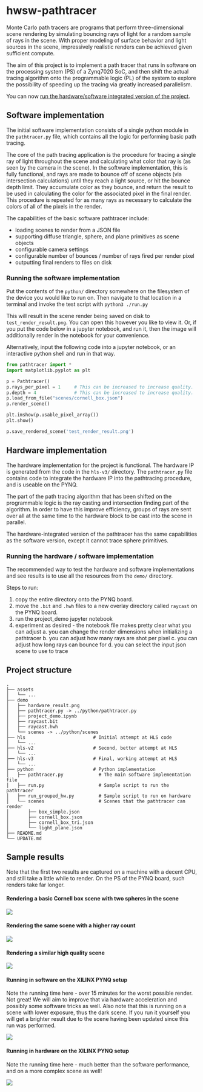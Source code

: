 # hwsw-pathtracer

Monte Carlo path tracers are programs that perform three-dimensional scene
rendering by simulating bouncing rays of light for a random sample of rays in the
scene. With proper modeling of surface behavior and light sources in the scene,
impressively realistic renders can be achieved given sufficient compute.

The aim of this project is to implement a path tracer that runs in software on the
processing system (PS) of a Zynq7020 SoC, and then shift the actual tracing
algorithm onto the programmable logic (PL) of the system to explore the possibility
of speeding up the tracing via greatly increased parallelism.

You can now [run the hardware/software integrated version of the project](#running-the-hardware--software-implementation).

## Software implementation

The initial software implementation consists of a single python module in the
`pathtracer.py` file, which contains all the logic for performing basic
path tracing.

The core of the path tracing application is the procedure for tracing a single ray
of light throughout the scene and calculating what color that ray is (as seen by
the camera in the scene). In the software implementation, this is fully functional,
and rays are made to bounce off of scene objects (via intersection calculations)
until they reach a light source, or hit the bounce depth limit. They accumulate
color as they bounce, and return the result to be used in calculating the color
for the associated pixel in the final render. This procedure is repeated for as
many rays as necessary to calculate the colors of all of the pixels in the render.

The capabilities of the basic software pathtracer include:
- loading scenes to render from a JSON file
- supporting diffuse triangle, sphere, and plane primitives as scene objects
- configurable camera settings
- configurable number of bounces / number of rays fired per render pixel
- outputting final renders to files on disk

### Running the software implementation

Put the contents of the `python/` directory somewhere on
the filesystem of the device you would like to run on.
Then navigate to that location in a terminal and invoke
the test script with `python3 ./run.py`

This will result in the scene render being saved on disk to
`test_render_result.png`. You can open this however you like to view it.
Or, if you put the code below in a jupyter notebook, and run it, then
the image will additionally render in the notebook for your convenience.

Alternatively, input the following code into a jupyter notebook,
or an interactive python shell and run in that way.

```python
from pathtracer import *
import matplotlib.pyplot as plt

p = Pathtracer()
p.rays_per_pixel = 1     # This can be increased to increase quality.
p.depth = 4              # This can be increased to increase quality.
p.load_from_file("scenes/cornell_box.json")
p.render_scene()

plt.imshow(p.usable_pixel_array())
plt.show()

p.save_rendered_scene('test_render_result.png')
```

## Hardware implementation

The hardware implementation for the project is functional. The hardware IP
is generated from the code in the `hls-v3/` directory. The
`pathtracer.py` file contains code to integrate the hardware IP into
the pathtracing procedure, and is useable on the PYNQ.

The part of the path tracing algorithm that has been shifted on the programmable
logic is the ray casting and intersection finding part of the algorithm. In order
to have this improve efficiency, groups of rays are sent over all at the same time
to the hardware block to be cast into the scene in parallel.

The hardware-integrated version of the pathtracer has the same capabilities
as the software version, except it cannot trace sphere primitives.

### Running the hardware / software implementation

The recommended way to test the hardware and software implementations and see
results is to use all the resources from the `demo/` directory.

Steps to run:
1. copy the entire directory onto the PYNQ board.
2. move the `.bit` and `.hwh` files to a new overlay directory called `raycast` on the PYNQ board.
3. run the project_demo jupyter notebook
4. experiment as desired - the notebook file makes pretty clear what you can adjust
    a. you can change the render dimensions when initializing a pathtracer
    b. you can adjust how many rays are shot per pixel
    c. you can adjust how long rays can bounce for
    d. you can select the input json scene to use to trace

## Project structure

```
.
├── assets
│   └── ...
├── demo
│   ├── hardware_result.png
│   ├── pathtracer.py -> ../python/pathtracer.py
│   ├── project_demo.ipynb
│   ├── raycast.bit
│   ├── raycast.hwh
│   └── scenes -> ../python/scenes
├── hls                         # Initial attempt at HLS code
│   └── ...
├── hls-v2                      # Second, better attempt at HLS
│   └── ...
├── hls-v3                      # Final, working attempt at HLS
│   └── ...
├── python                      # Python implementation
│   ├── pathtracer.py             # The main software implementation file
│   ├── run.py                    # Sample script to run the pathtracer
│   ├── run_grouped_hw.py         # Sample script to run on hardware
│   └── scenes                    # Scenes that the pathtracer can render
│       ├── box_simple.json
│       ├── cornell_box.json
│       ├── cornell_box_tri.json
│       └── light_plane.json
├── README.md
└── UPDATE.md
```
## Sample results

Note that the first two results are captured on a machine with a decent CPU, and
still take a little while to render. On the PS of the PYNQ board, such renders take
far longer.

#### Rendering a basic Cornell box scene with two spheres in the scene
![](./assets/cornell_low_def.png)

#### Rendering the same scene with a higher ray count
![](./assets/cornell_high_def.png)

#### Rendering a similar high quality scene
![](./assets/box_cornell_high_def.png)

#### Running in software on the XILINX PYNQ setup

Note the running time here - over 15 minutes for the worst possible render.
Not great! We will aim to improve that via hardware acceleration and
possibly some software tricks as well. Also note that this is running on a scene
with lower exposure, thus the dark scene. If you run it yourself you will get a
brighter result due to the scene having been updated since this run was performed.

![](./assets/pynq_run_sample.png)

#### Running in hardware on the XILINX PYNQ setup

Note the running time here - much better than the software performance, and on
a more complex scene as well!

![](./assets/pynq_run_hw_sample.png)
